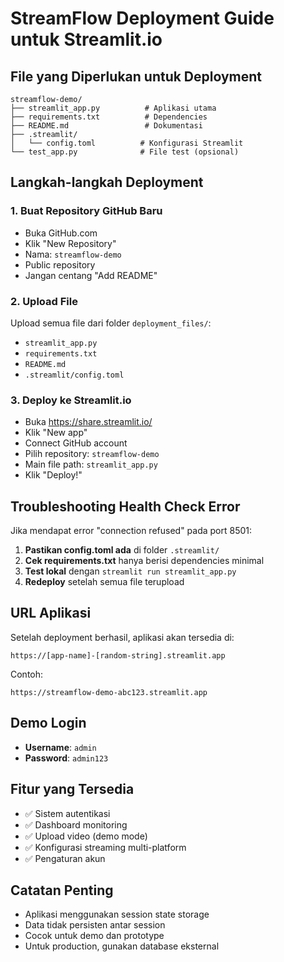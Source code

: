 # StreamFlow Deployment Guide untuk Streamlit.io

## File yang Diperlukan untuk Deployment

```
streamflow-demo/
├── streamlit_app.py          # Aplikasi utama
├── requirements.txt          # Dependencies
├── README.md                 # Dokumentasi
├── .streamlit/
│   └── config.toml          # Konfigurasi Streamlit
└── test_app.py              # File test (opsional)
```

## Langkah-langkah Deployment

### 1. Buat Repository GitHub Baru
- Buka GitHub.com
- Klik "New Repository"
- Nama: `streamflow-demo`
- Public repository
- Jangan centang "Add README"

### 2. Upload File
Upload semua file dari folder `deployment_files/`:
- `streamlit_app.py`
- `requirements.txt`
- `README.md`
- `.streamlit/config.toml`

### 3. Deploy ke Streamlit.io
- Buka https://share.streamlit.io/
- Klik "New app"
- Connect GitHub account
- Pilih repository: `streamflow-demo`
- Main file path: `streamlit_app.py`
- Klik "Deploy!"

## Troubleshooting Health Check Error

Jika mendapat error "connection refused" pada port 8501:

1. **Pastikan config.toml ada** di folder `.streamlit/`
2. **Cek requirements.txt** hanya berisi dependencies minimal
3. **Test lokal** dengan `streamlit run streamlit_app.py`
4. **Redeploy** setelah semua file terupload

## URL Aplikasi

Setelah deployment berhasil, aplikasi akan tersedia di:
```
https://[app-name]-[random-string].streamlit.app
```

Contoh:
```
https://streamflow-demo-abc123.streamlit.app
```

## Demo Login

- **Username**: `admin`
- **Password**: `admin123`

## Fitur yang Tersedia

- ✅ Sistem autentikasi
- ✅ Dashboard monitoring
- ✅ Upload video (demo mode)
- ✅ Konfigurasi streaming multi-platform
- ✅ Pengaturan akun

## Catatan Penting

- Aplikasi menggunakan session state storage
- Data tidak persisten antar session
- Cocok untuk demo dan prototype
- Untuk production, gunakan database eksternal